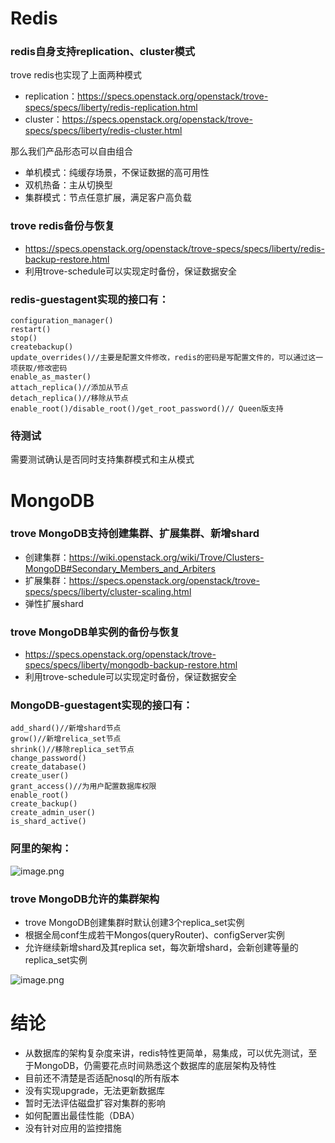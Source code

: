 # Redis
### redis自身支持replication、cluster模式
trove redis也实现了上面两种模式
- replication：https://specs.openstack.org/openstack/trove-specs/specs/liberty/redis-replication.html
- cluster：https://specs.openstack.org/openstack/trove-specs/specs/liberty/redis-cluster.html

那么我们产品形态可以自由组合
- 单机模式：纯缓存场景，不保证数据的高可用性
- 双机热备：主从切换型
- 集群模式：节点任意扩展，满足客户高负载

### trove redis备份与恢复
- https://specs.openstack.org/openstack/trove-specs/specs/liberty/redis-backup-restore.html
- 利用trove-schedule可以实现定时备份，保证数据安全

### redis-guestagent实现的接口有：
```
configuration_manager()
restart()
stop()
createbackup()
update_overrides()//主要是配置文件修改，redis的密码是写配置文件的，可以通过这一项获取/修改密码
enable_as_master()
attach_replica()//添加从节点
detach_replica()//移除从节点
enable_root()/disable_root()/get_root_password()// Queen版支持
```

### 待测试
需要测试确认是否同时支持集群模式和主从模式

# MongoDB
### trove MongoDB支持创建集群、扩展集群、新增shard
- 创建集群：https://wiki.openstack.org/wiki/Trove/Clusters-MongoDB#Secondary_Members_and_Arbiters
- 扩展集群：https://specs.openstack.org/openstack/trove-specs/specs/liberty/cluster-scaling.html
- 弹性扩展shard


### trove MongoDB单实例的备份与恢复
- https://specs.openstack.org/openstack/trove-specs/specs/liberty/mongodb-backup-restore.html
- 利用trove-schedule可以实现定时备份，保证数据安全

### MongoDB-guestagent实现的接口有：
```
add_shard()//新增shard节点
grow()//新增relica_set节点
shrink()//移除replica_set节点
change_password()
create_database()
create_user()
grant_access()//为用户配置数据库权限
enable_root()
create_backup()
create_admin_user()
is_shard_active()
```
### 阿里的架构：
![image.png](https://github.com/jwongzblog/myblog/blob/master/openstack/ali-mongo-arch.png)

### trove MongoDB允许的集群架构
- trove MongoDB创建集群时默认创建3个replica_set实例
- 根据全局conf生成若干Mongos(queryRouter)、configServer实例
- 允许继续新增shard及其replica set，每次新增shard，会新创建等量的replica_set实例

![image.png](https://github.com/jwongzblog/myblog/blob/master/openstack/trove-mongo-arch.png)


# 结论
- 从数据库的架构复杂度来讲，redis特性更简单，易集成，可以优先测试，至于MongoDB，仍需要花点时间熟悉这个数据库的底层架构及特性
- 目前还不清楚是否适配nosql的所有版本
- 没有实现upgrade，无法更新数据库
- 暂时无法评估磁盘扩容对集群的影响
- 如何配置出最佳性能（DBA）
- 没有针对应用的监控措施